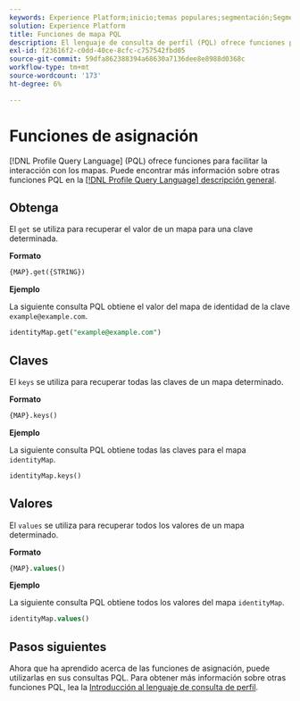 ```yaml
---
keywords: Experience Platform;inicio;temas populares;segmentación;Segmentación;Servicio de segmentación;pql;PQL;Lenguaje de consulta de perfil;funciones de asignación;map;
solution: Experience Platform
title: Funciones de mapa PQL
description: El lenguaje de consulta de perfil (PQL) ofrece funciones para facilitar la interacción con mapas.
exl-id: f23616f2-c0dd-40ce-8cfc-c757542fbd05
source-git-commit: 59dfa862388394a68630a7136dee8e8988d0368c
workflow-type: tm+mt
source-wordcount: '173'
ht-degree: 6%

---
```


# Funciones de asignación

[!DNL Profile Query Language] (PQL) ofrece funciones para facilitar la interacción con los mapas. Puede encontrar más información sobre otras funciones PQL en la [[!DNL Profile Query Language] descripción general](./overview.md).

## Obtenga

El `get` se utiliza para recuperar el valor de un mapa para una clave determinada.

**Formato**

```sql
{MAP}.get({STRING})
```

**Ejemplo**

La siguiente consulta PQL obtiene el valor del mapa de identidad de la clave `example@example.com`.

```sql
identityMap.get("example@example.com")
```

## Claves

El `keys` se utiliza para recuperar todas las claves de un mapa determinado.

**Formato**

```sql
{MAP}.keys()
```

**Ejemplo**

La siguiente consulta PQL obtiene todas las claves para el mapa `identityMap`.

```sql
identityMap.keys()
```

## Valores

El `values` se utiliza para recuperar todos los valores de un mapa determinado.

**Formato**

```sql
{MAP}.values()
```

**Ejemplo**

La siguiente consulta PQL obtiene todos los valores del mapa `identityMap`.

```sql
identityMap.values()
```

## Pasos siguientes

Ahora que ha aprendido acerca de las funciones de asignación, puede utilizarlas en sus consultas PQL. Para obtener más información sobre otras funciones PQL, lea la [Introducción al lenguaje de consulta de perfil](./overview.md).
